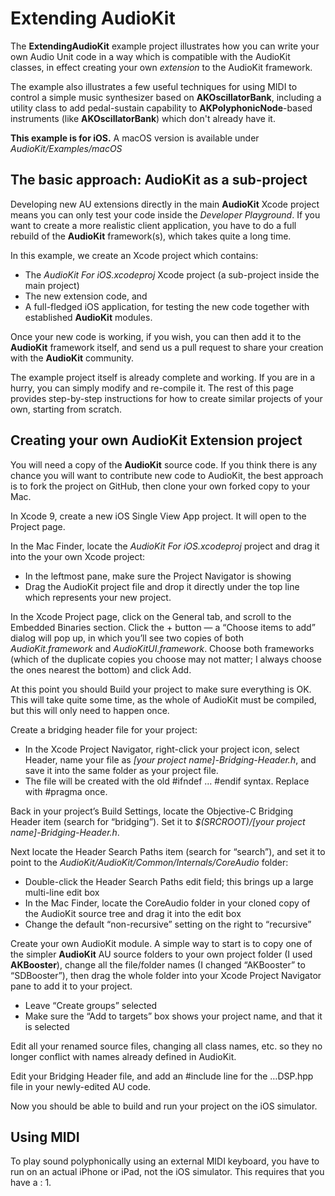 # Extending AudioKit
The **ExtendingAudioKit** example project illustrates how you can write your own Audio Unit code in a way which is compatible with the AudioKit classes, in effect creating your own *extension* to the AudioKit framework.

The example also illustrates a few useful techniques for using MIDI to control a simple music synthesizer based on **AKOscillatorBank**, including a utility class to add pedal-sustain capability to **AKPolyphonicNode**-based instruments (like **AKOscillatorBank**) which don't already have it.

**This example is for iOS.** A macOS version is available under *AudioKit/Examples/macOS*

## The basic approach: AudioKit as a sub-project
Developing new AU extensions directly in the main **AudioKit** Xcode project means you can only test your code inside the *Developer Playground*. If you want to create a more realistic client application, you have to do a full rebuild of the **AudioKit** framework(s), which takes quite a long time.

In this example, we create an Xcode project which contains:

* The *AudioKit For iOS.xcodeproj* Xcode project (a sub-project inside the main project)
* The new extension code, and
* A full-fledged iOS application, for testing the new code together with established **AudioKit** modules.

Once your new code is working, if you wish, you can then add it to the **AudioKit** framework itself, and send us a pull request to share your creation with the **AudioKit** community.

The example project itself is already complete and working. If you are in a hurry, you can simply modify and re-compile it. The rest of this page provides step-by-step instructions for how to create similar projects of your own, starting from scratch.


## Creating your own AudioKit Extension project

You will need a copy of the **AudioKit** source code. If you think there is any chance you will want to contribute new code to AudioKit, the best approach is to fork the project on GitHub, then clone your own forked copy to your Mac.

In Xcode 9, create a new iOS Single View App project. It will open to the Project page.

In the Mac Finder, locate the *AudioKit For iOS.xcodeproj* project and drag it into the your own Xcode project:

* In the leftmost pane, make sure the Project Navigator is showing
* Drag the AudioKit project file and drop it directly under the top line which represents your new project.

In the Xcode Project page, click on the General tab, and scroll to the Embedded Binaries section. Click the + button — a “Choose items to add” dialog will pop up, in which you’ll see two copies of both *AudioKit.framework* and *AudioKitUI.framework*. Choose both frameworks (which of the duplicate copies you choose may not matter; I always choose the ones nearest the bottom) and click Add.

At this point you should Build your project to make sure everything is OK. This will take quite some time, as the whole of AudioKit must be compiled, but this will only need to happen once.

Create a bridging header file for your project:

* In the Xcode Project Navigator, right-click your project icon, select Header, name your file as *[your project name]-Bridging-Header.h*, and save it into the same folder as your project file.
* The file will be created with the old #ifndef … #endif syntax. Replace with #pragma once.

Back in your project’s Build Settings, locate the Objective-C Bridging Header item (search for “bridging”). Set it to *$(SRCROOT)/[your project name]-Bridging-Header.h*.

Next locate the Header Search Paths item (search for “search”), and set it to point to the *AudioKit/AudioKit/Common/Internals/CoreAudio* folder:

* Double-click the Header Search Paths edit field; this brings up a large multi-line edit box
* In the Mac Finder, locate the CoreAudio folder in your cloned copy of the AudioKit source tree and drag it into the edit box
* Change the default “non-recursive” setting on the right to “recursive”

Create your own AudioKit module. A simple way to start is to copy one of the simpler **AudioKit** AU source folders to your own project folder (I used **AKBooster**), change all the file/folder names (I changed “AKBooster” to “SDBooster”), then drag the whole folder into your Xcode Project Navigator pane to add it to your project.

* Leave “Create groups” selected
* Make sure the “Add to targets” box shows your project name, and that it is selected

Edit all your renamed source files, changing all class names, etc. so they no longer conflict with names already defined in AudioKit.

Edit your Bridging Header file, and add an #include line for the …DSP.hpp file in your newly-edited AU code.

Now you should be able to build and run your project on the iOS simulator.

## Using MIDI
To play sound polyphonically using an external MIDI keyboard, you have to run on an actual iPhone or iPad, not the iOS simulator. This requires that you have a :
1.
